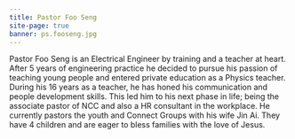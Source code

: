 ```yaml
---
title: Pastor Foo Seng
site-page: true
banner: ps.fooseng.jpg
---
```

Pastor Foo Seng is an Electrical Engineer by training and a teacher at heart. After 5 years of engineering practice he decided to pursue his passion of teaching young people and entered private education as a Physics teacher. During his 16 years as a teacher, he has honed his communication and people development skills. This led him to his next phase in life; being the associate pastor of NCC and also a HR consultant in the workplace. He currently pastors the youth and Connect Groups with his wife Jin Ai. They have 4 children and are eager to bless families with the love of Jesus.